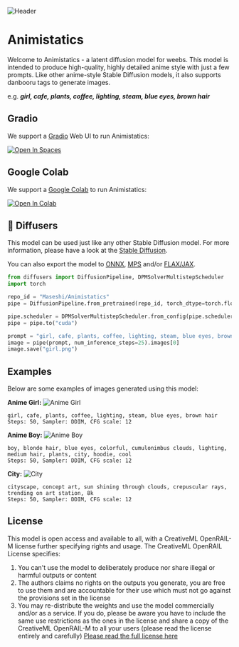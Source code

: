 ![Header](https://github.com/Maseshi/Animistatics/resolve/main/assets/header.png)

# Animistatics

Welcome to Animistatics - a latent diffusion model for weebs. This model is intended to produce high-quality, highly detailed anime style with just a few prompts. Like other anime-style Stable Diffusion models, it also supports danbooru tags to generate images.

e.g. **_girl, cafe, plants, coffee, lighting, steam, blue eyes, brown hair_** 

## Gradio

We support a [Gradio](https://github.com/gradio-app/gradio) Web UI to run Animistatics:

[![Open In Spaces](https://camo.githubusercontent.com/00380c35e60d6b04be65d3d94a58332be5cc93779f630bcdfc18ab9a3a7d3388/68747470733a2f2f696d672e736869656c64732e696f2f62616467652f25463025394625413425393725323048756767696e67253230466163652d5370616365732d626c7565)](https://huggingface.co/spaces/Maseshi/Animistatics)

## Google Colab

We support a [Google Colab](https://github.com/gradio-app/gradio) to run Animistatics:

[![Open In Colab](https://colab.research.google.com/assets/colab-badge.svg)](https://colab.research.google.com/drive/1Qf7KGx7wCQ6XCs4ai_2riq68ip7mZw_t?usp=sharing)

## 🧨 Diffusers

This model can be used just like any other Stable Diffusion model. For more information,
please have a look at the [Stable Diffusion](https://huggingface.co/docs/diffusers/api/pipelines/stable_diffusion).

You can also export the model to [ONNX](https://huggingface.co/docs/diffusers/optimization/onnx), [MPS](https://huggingface.co/docs/diffusers/optimization/mps) and/or [FLAX/JAX]().

```python
from diffusers import DiffusionPipeline, DPMSolverMultistepScheduler
import torch

repo_id = "Maseshi/Animistatics"
pipe = DiffusionPipeline.from_pretrained(repo_id, torch_dtype=torch.float16)

pipe.scheduler = DPMSolverMultistepScheduler.from_config(pipe.scheduler.config)
pipe = pipe.to("cuda")

prompt = "girl, cafe, plants, coffee, lighting, steam, blue eyes, brown hair"
image = pipe(prompt, num_inference_steps=25).images[0]
image.save("girl.png")
```

## Examples

Below are some examples of images generated using this model:

**Anime Girl:**
![Anime Girl](https://github.com/Maseshi/Animistatics/resolve/main/assets/girl.png)
```
girl, cafe, plants, coffee, lighting, steam, blue eyes, brown hair
Steps: 50, Sampler: DDIM, CFG scale: 12
```
**Anime Boy:**
![Anime Boy](https://github.com/Maseshi/Animistatics/resolve/main/assets/boy.png)
```
boy, blonde hair, blue eyes, colorful, cumulonimbus clouds, lighting, medium hair, plants, city, hoodie, cool
Steps: 50, Sampler: DDIM, CFG scale: 12
```
**City:**
![City](https://github.com/Maseshi/Animistatics/resolve/main/assets/city.png)
```
cityscape, concept art, sun shining through clouds, crepuscular rays, trending on art station, 8k
Steps: 50, Sampler: DDIM, CFG scale: 12
```

## License

This model is open access and available to all, with a CreativeML OpenRAIL-M license further specifying rights and usage.
The CreativeML OpenRAIL License specifies: 

1. You can't use the model to deliberately produce nor share illegal or harmful outputs or content 
2. The authors claims no rights on the outputs you generate, you are free to use them and are accountable for their use which must not go against the provisions set in the license
3. You may re-distribute the weights and use the model commercially and/or as a service. If you do, please be aware you have to include the same use restrictions as the ones in the license and share a copy of the CreativeML OpenRAIL-M to all your users (please read the license entirely and carefully)
[Please read the full license here](https://huggingface.co/spaces/CompVis/stable-diffusion-license)
